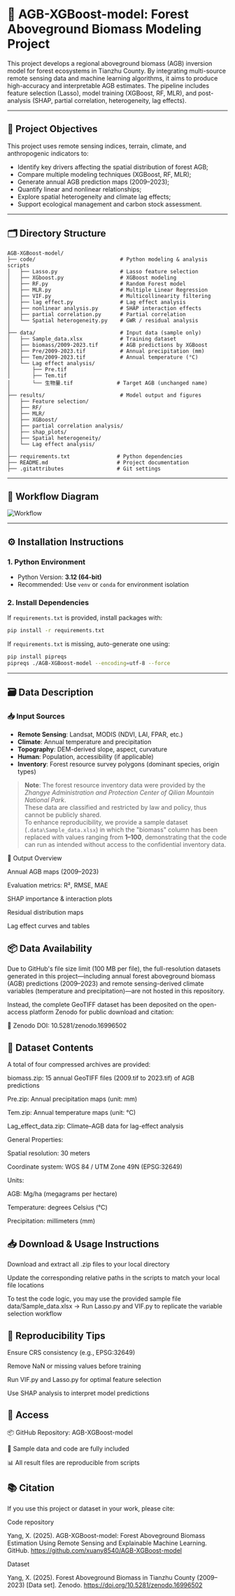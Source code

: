 # 🌲 AGB-XGBoost-model: Forest Aboveground Biomass Modeling Project

This project develops a regional aboveground biomass (AGB) inversion model for forest ecosystems in Tianzhu County. By integrating multi-source remote sensing data and machine learning algorithms, it aims to produce high-accuracy and interpretable AGB estimates. The pipeline includes feature selection (Lasso), model training (XGBoost, RF, MLR), and post-analysis (SHAP, partial correlation, heterogeneity, lag effects).

---

## 📌 Project Objectives

This project uses remote sensing indices, terrain, climate, and anthropogenic indicators to:

- Identify key drivers affecting the spatial distribution of forest AGB;
- Compare multiple modeling techniques (XGBoost, RF, MLR);
- Generate annual AGB prediction maps (2009–2023);
- Quantify linear and nonlinear relationships;
- Explore spatial heterogeneity and climate lag effects;
- Support ecological management and carbon stock assessment.

---

## 🗂️ Directory Structure

```
AGB-XGBoost-model/
├── code/                           # Python modeling & analysis scripts
│   ├── Lasso.py                    # Lasso feature selection
│   ├── XGboost.py                  # XGBoost modeling
│   ├── RF.py                       # Random Forest model
│   ├── MLR.py                      # Multiple Linear Regression
│   ├── VIF.py                      # Multicollinearity filtering
│   ├── lag effect.py               # Lag effect analysis
│   ├── nonlinear analysis.py       # SHAP interaction effects
│   ├── partial correlation.py      # Partial correlation
│   └── Spatial heterogeneity.py    # GWR / residual analysis
│
├── data/                           # Input data (sample only)
│   ├── Sample_data.xlsx            # Training dataset
│   ├── biomass/2009-2023.tif       # AGB predictions by XGBoost
│   ├── Pre/2009-2023.tif           # Annual precipitation (mm)
│   ├── Tem/2009-2023.tif           # Annual temperature (°C)
│   └── Lag effect analysis/
│       ├── Pre.tif
│       ├── Tem.tif
│       └── 生物量.tif              # Target AGB (unchanged name)
│
├── results/                        # Model output and figures
│   ├── Feature selection/
│   ├── RF/
│   ├── MLR/
│   ├── XGBoost/
│   ├── partial correlation analysis/
│   ├── shap_plots/
│   ├── Spatial heterogeneity/
│   └── Lag effect analysis/
│
├── requirements.txt               # Python dependencies
├── README.md                      # Project documentation
├── .gitattributes                 # Git settings
```

---

## 🧭 Workflow Diagram

![Workflow](results/Technical%20route.png)

---

## ⚙️ Installation Instructions

### 1. Python Environment

- Python Version: **3.12 (64-bit)**
- Recommended: Use `venv` or `conda` for environment isolation

### 2. Install Dependencies

If `requirements.txt` is provided, install packages with:

```bash
pip install -r requirements.txt
```

If `requirements.txt` is missing, auto-generate one using:

```bash
pip install pipreqs
pipreqs ./AGB-XGBoost-model --encoding=utf-8 --force
```

---

## 🗃️ Data Description
### 📥 Input Sources

- **Remote Sensing**: Landsat, MODIS (NDVI, LAI, FPAR, etc.)
- **Climate**: Annual temperature and precipitation
- **Topography**: DEM-derived slope, aspect, curvature
- **Human**: Population, accessibility (if applicable)
- **Inventory**: Forest resource survey polygons (dominant species, origin types)

> **Note**: The forest resource inventory data were provided by the *Zhangye Administration and Protection Center of Qilian Mountain National Park*.  
> These data are classified and restricted by law and policy, thus cannot be publicly shared.  
> To enhance reproducibility, we provide a sample dataset (`.data\Sample_data.xlsx`) in which the "biomass" column has been replaced with values ranging from **1–100**, demonstrating that the code can run as intended without access to the confidential inventory data.

💾 Output Overview

Annual AGB maps (2009–2023)

Evaluation metrics: R², RMSE, MAE

SHAP importance & interaction plots

Residual distribution maps

Lag effect curves and tables

## 📦 Data Availability

Due to GitHub's file size limit (100 MB per file), the full-resolution datasets generated in this project—including annual forest aboveground biomass (AGB) predictions (2009–2023) and remote sensing-derived climate variables (temperature and precipitation)—are not hosted in this repository.

Instead, the complete GeoTIFF dataset has been deposited on the open-access platform Zenodo for public download and citation:

🔗 Zenodo DOI:
10.5281/zenodo.16996502

## 📁 Dataset Contents

A total of four compressed archives are provided:

biomass.zip: 15 annual GeoTIFF files (2009.tif to 2023.tif) of AGB predictions

Pre.zip: Annual precipitation maps (unit: mm)

Tem.zip: Annual temperature maps (unit: °C)

Lag_effect_data.zip: Climate–AGB data for lag-effect analysis

General Properties:

Spatial resolution: 30 meters

Coordinate system: WGS 84 / UTM Zone 49N (EPSG:32649)

Units:

AGB: Mg/ha (megagrams per hectare)

Temperature: degrees Celsius (°C)

Precipitation: millimeters (mm)

## 📥 Download & Usage Instructions

Download and extract all .zip files to your local directory

Update the corresponding relative paths in the scripts to match your local file locations

To test the code logic, you may use the provided sample file data/Sample_data.xlsx
→ Run Lasso.py and VIF.py to replicate the variable selection workflow

## 🧠 Reproducibility Tips

Ensure CRS consistency (e.g., EPSG:32649)

Remove NaN or missing values before training

Run VIF.py and Lasso.py for optimal feature selection

Use SHAP analysis to interpret model predictions

## 🔗 Access

📦 GitHub Repository: AGB-XGBoost-model

📁 Sample data and code are fully included

📊 All result files are reproducible from scripts

## 📚 Citation

If you use this project or dataset in your work, please cite:

Code repository

Yang, X. (2025). AGB-XGBoost-model: Forest Aboveground Biomass Estimation Using Remote Sensing and Explainable Machine Learning. GitHub. https://github.com/xuany8540/AGB-XGBoost-model

Dataset

Yang, X. (2025). Forest Aboveground Biomass in Tianzhu County (2009–2023) [Data set]. Zenodo. https://doi.org/10.5281/zenodo.16996502